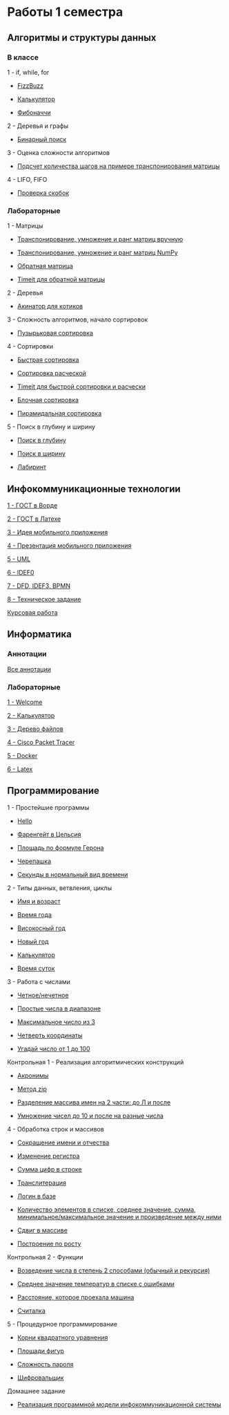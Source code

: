# Работы 1 семестра

## Алгоритмы и структуры данных

### В классе

1 - if, while, for

- [FizzBuzz](https://github.com/VeraKasianenko/itmo_1_sem/blob/main/Algoritms/class/class_1/FizzBuzz_t_1.py)

- [Калькулятор](https://github.com/VeraKasianenko/itmo_1_sem/blob/main/Algoritms/class/class_1/calc_t_0.py)

- [Фибоначчи](https://github.com/VeraKasianenko/itmo_1_sem/blob/main/Algoritms/class/class_1/fib_t_0.py)

2 - Деревья и графы

- [Бинарный поиск](https://github.com/VeraKasianenko/itmo_1_sem/blob/main/Algoritms/class/class_2/binary_t_1.py)

3 - Оценка сложности алгоритмов

- [Подсчет количества шагов на примере транспонирования матрицы](https://github.com/VeraKasianenko/itmo_1_sem/blob/main/Algoritms/class/class_3/3_1.py)

4 - LIFO, FIFO

- [Проверка скобок](https://github.com/VeraKasianenko/itmo_1_sem/blob/main/Algoritms/class/class_4/1.py)

### Лабораторные

1 - Матрицы

- [Транспонирование, умножение и ранг матриц вручную](https://github.com/VeraKasianenko/itmo_1_sem/blob/main/Algoritms/labs/lab_1/matrix_t_2.py)

- [Транспонирование, умножение и ранг матриц NumPy](https://github.com/VeraKasianenko/itmo_1_sem/blob/main/Algoritms/labs/lab_1/matrix_t_3.py)

- [Обратная матрица](https://github.com/VeraKasianenko/itmo_1_sem/blob/main/Algoritms/labs/lab_1/matrix_t_4.py)

- [Timeit для обратной матрицы](https://github.com/VeraKasianenko/itmo_1_sem/blob/main/Algoritms/labs/lab_1/time_t_4.py)

2 - Деревья

- [Акинатор для котиков](https://github.com/VeraKasianenko/itmo_1_sem/tree/main/Algoritms/labs/lab_2)

3 - Сложность алгоритмов, начало сортировок

- [Пузырьковая сортировка](https://github.com/VeraKasianenko/itmo_1_sem/blob/main/Algoritms/labs/lab_3/puzir.py)

4 - Сортировки

- [Быстрая сортировка](https://github.com/VeraKasianenko/itmo_1_sem/blob/main/Algoritms/labs/lab_4/soort.py)

- [Сортировка расческой](https://github.com/VeraKasianenko/itmo_1_sem/blob/main/Algoritms/labs/lab_4/sortt.py)

- [Timeit для быстрой сортировки и расчески](https://github.com/VeraKasianenko/itmo_1_sem/blob/main/Algoritms/labs/lab_4/1.2.py)

- [Блочная сортировка](https://github.com/VeraKasianenko/itmo_1_sem/blob/main/Algoritms/labs/lab_4/2.1.py)

- [Пирамидальная сортировка](https://github.com/VeraKasianenko/itmo_1_sem/blob/main/Algoritms/labs/lab_4/2.2.py)

5 - Поиск в глубину и ширину

- [Поиск в глубину](https://github.com/VeraKasianenko/itmo_1_sem/blob/main/Algoritms/labs/lab_5/2.1.py)

- [Поиск в ширину](https://github.com/VeraKasianenko/itmo_1_sem/blob/main/Algoritms/labs/lab_5/2.2.py)

- [Лабиринт](https://github.com/VeraKasianenko/itmo_1_sem/blob/main/Algoritms/labs/lab_5/3.py)

## Инфокоммуникационные технологии

[1 - ГОСТ в Ворде](https://github.com/VeraKasianenko/itmo_1_sem/tree/main/ICT/PR1)

[2 - ГОСТ в Латехе](https://github.com/VeraKasianenko/itmo_1_sem/tree/main/ICT/PR2)

[3 - Идея мобильного приложения](https://github.com/VeraKasianenko/itmo_1_sem/tree/main/ICT/PR3)

[4 - Презентация мобильного приложения](https://github.com/VeraKasianenko/itmo_1_sem/tree/main/ICT/PR4)

[5 - UML](https://github.com/VeraKasianenko/itmo_1_sem/tree/main/ICT/PR5)

[6 - IDEF0](https://github.com/VeraKasianenko/itmo_1_sem/tree/main/ICT/PR6)

[7 - DFD, IDEF3, BPMN](https://github.com/VeraKasianenko/itmo_1_sem/tree/main/ICT/PR7)

[8 - Техническое задание](https://github.com/VeraKasianenko/itmo_1_sem/tree/main/ICT/PR8)

[Курсовая работа](https://github.com/VeraKasianenko/itmo_1_sem/tree/main/ICT/KR)

## Информатика

### Аннотации

[Все аннотации](https://github.com/VeraKasianenko/itmo_1_sem/tree/main/Informatic/annotations)

### Лабораторные

[1 - Welcome](https://github.com/VeraKasianenko/itmo_1_sem/blob/main/Informatic/labs/1_lab/1_lab.bash)

[2 - Калькулятор](https://github.com/VeraKasianenko/itmo_1_sem/blob/main/Informatic/labs/2_lab/2_lab.bash)

[3 - Дерево файлов](https://github.com/VeraKasianenko/itmo_1_sem/blob/main/Informatic/labs/3_lab/3_lab.bash)

[4 - Cisco Packet Tracer](https://github.com/VeraKasianenko/itmo_1_sem/tree/main/Informatic/labs/4_lab)

[5 - Docker](https://github.com/VeraKasianenko/itmo_1_sem/tree/main/Informatic/labs/5_lab/web_server)

[6 - Latex](https://github.com/VeraKasianenko/itmo_1_sem/tree/main/Informatic/labs/6_lab)

## Программирование

1 - Простейшие программы

- [Hello](https://github.com/VeraKasianenko/itmo_1_sem/blob/main/Programming/prog_1/hello.py)

- [Фаренгейт в Цельсия](https://github.com/VeraKasianenko/itmo_1_sem/blob/main/Programming/prog_1/temperature.py)

- [Площадь по формуле Герона](https://github.com/VeraKasianenko/itmo_1_sem/blob/main/Programming/prog_1/geron.py)

- [Черепашка](https://github.com/VeraKasianenko/itmo_1_sem/blob/main/Programming/prog_1/cherepaha.py)

- [Секунды в нормальный вид времени](https://github.com/VeraKasianenko/itmo_1_sem/blob/main/Programming/prog_1/sec.py)

2 - Типы данных, ветвления, циклы

- [Имя и возраст](https://github.com/VeraKasianenko/itmo_1_sem/blob/main/Programming/prog_2/name%20and%20age.py)

- [Время года](https://github.com/VeraKasianenko/itmo_1_sem/blob/main/Programming/prog_2/season.py)

- [Високосный год](https://github.com/VeraKasianenko/itmo_1_sem/blob/main/Programming/prog_2/visok%20god.py)

- [Новый год](https://github.com/VeraKasianenko/itmo_1_sem/blob/main/Programming/prog_2/new%20year.py)

- [Калькулятор](https://github.com/VeraKasianenko/itmo_1_sem/blob/main/Programming/prog_2/calc.py)

- [Время суток](https://github.com/VeraKasianenko/itmo_1_sem/blob/main/Programming/prog_2/morning.py)

3 - Работа с числами

- [Четное/нечетное](https://github.com/VeraKasianenko/itmo_1_sem/blob/main/Programming/prog_3/1.py)

- [Простые числа в диапазоне](https://github.com/VeraKasianenko/itmo_1_sem/blob/main/Programming/prog_3/2.py)

- [Максимальное число из 3](https://github.com/VeraKasianenko/itmo_1_sem/blob/main/Programming/prog_3/3.py)

- [Четверть координаты](https://github.com/VeraKasianenko/itmo_1_sem/blob/main/Programming/prog_3/4.py)

- [Угадай число от 1 до 100](https://github.com/VeraKasianenko/itmo_1_sem/blob/main/Programming/prog_3/5.py)

Контрольная 1 - Реализация алгоритмических конструкций

- [Акронимы](https://github.com/VeraKasianenko/itmo_1_sem/blob/main/Programming/prog_kr/1.py)

- [Метод zip](https://github.com/VeraKasianenko/itmo_1_sem/blob/main/Programming/prog_kr/2.py)

- [Разделение массива имен на 2 части: до Л и после](https://github.com/VeraKasianenko/itmo_1_sem/blob/main/Programming/prog_kr/3.py)

- [Умножение чисел до 10 и после на разные числа](https://github.com/VeraKasianenko/itmo_1_sem/blob/main/Programming/prog_kr/4.py)

4 - Обработка строк и массивов

- [Сокращение имени и отчества](https://github.com/VeraKasianenko/itmo_1_sem/blob/main/Programming/prog_4/1.py)

- [Изменение регистра](https://github.com/VeraKasianenko/itmo_1_sem/blob/main/Programming/prog_4/2.py)

- [Сумма цифр в строке](https://github.com/VeraKasianenko/itmo_1_sem/blob/main/Programming/prog_4/3.py)

- [Транслитерация](https://github.com/VeraKasianenko/itmo_1_sem/blob/main/Programming/prog_4/4.py)

- [Логин в базе](https://github.com/VeraKasianenko/itmo_1_sem/blob/main/Programming/prog_4/5.py)

- [Количество элементов в списке, среднее значение, сумма, минимальное/максимальное значение и произведение между ними](https://github.com/VeraKasianenko/itmo_1_sem/blob/main/Programming/prog_4/6.py)

- [Сдвиг в массиве](https://github.com/VeraKasianenko/itmo_1_sem/blob/main/Programming/prog_4/7.2.py)

- [Построение по росту](https://github.com/VeraKasianenko/itmo_1_sem/blob/main/Programming/prog_4/8.py)

Контрольная 2 - Функции

- [Возведение числа в степень 2 способами (обычный и рекурсия)](https://github.com/VeraKasianenko/itmo_1_sem/blob/main/Programming/prog_kr2/1.py)

- [Среднее значение температур в списке с ошибками](https://github.com/VeraKasianenko/itmo_1_sem/blob/main/Programming/prog_kr2/2.py)

- [Расстояние, которое проехала машина](https://github.com/VeraKasianenko/itmo_1_sem/blob/main/Programming/prog_kr2/3.py)

- [Считалка](https://github.com/VeraKasianenko/itmo_1_sem/blob/main/Programming/prog_kr2/4.py)

5 - Процедурное программирование

- [Корни квадратного уравнения](https://github.com/VeraKasianenko/itmo_1_sem/blob/main/Programming/prog_5/1.py)

- [Площади фигур](https://github.com/VeraKasianenko/itmo_1_sem/blob/main/Programming/prog_5/2.py)

- [Сложность пароля](https://github.com/VeraKasianenko/itmo_1_sem/blob/main/Programming/prog_5/3.py)

- [Шифровальщик](https://github.com/VeraKasianenko/itmo_1_sem/blob/main/Programming/prog_5/4.py)

Домашнее задание

- [Реализация программной модели инфокоммуникационной системы](https://github.com/VeraKasianenko/itmo_1_sem/tree/main/Programming/prog_dz)
